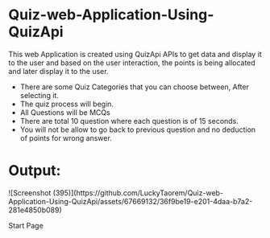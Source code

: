 # Quiz-web-Application-Using-QuizApi
This web Application is created using QuizApi APIs to get data and display it to the user and based on the user interaction, the points is being allocated and later display it to the user.
<ul>
<li>There are some Quiz Categories that you can choose between, After selecting it.</li>
<li>The quiz process will begin.</li>
<li>All Questions will be MCQs</li>
<li>There are total 10 question where each question is of 15 seconds.</li>
<li>You will not be allow to go back to previous question and no deduction of points for wrong answer.</li>
</ul>
<h1>Output:</h1>
![Screenshot (395)](https://github.com/LuckyTaorem/Quiz-web-Application-Using-QuizApi/assets/67669132/36f9be19-e201-4daa-b7a2-281e4850b089)
<p>Start Page</p>
